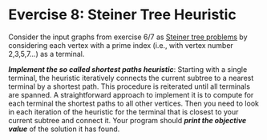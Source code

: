 # Evercise 8: Steiner Tree Heuristic

Consider the input graphs from exercise 6/7 as [Steiner tree problems](https://en.wikipedia.org/wiki/Steiner_tree_problem) by considering
each vertex with a prime index (i.e., with vertex number 2,3,5,7...) as a terminal.

***Implement the so called shortest paths heuristic***:
Starting with a single terminal, the heuristic iteratively connects the current subtree to a nearest
terminal by a shortest path. This procedure is reiterated until all terminals are spanned. A straightforward approach to implement
it is to compute for each terminal the shortest paths to all other vertices. Then you need to look in each iteration of the heuristic 
for the terminal that is closest to your current subtree and connect it.
Your program should ***print the objective value*** of the solution it has found.
